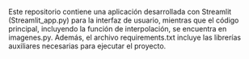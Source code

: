 Este repositorio contiene una aplicación desarrollada con Streamlit (Streamlit_app.py) para la interfaz de usuario, mientras que el código principal, incluyendo la función de interpolación, se encuentra en imagenes.py. Además, el archivo requirements.txt incluye las librerías auxiliares necesarias para ejecutar el proyecto.
